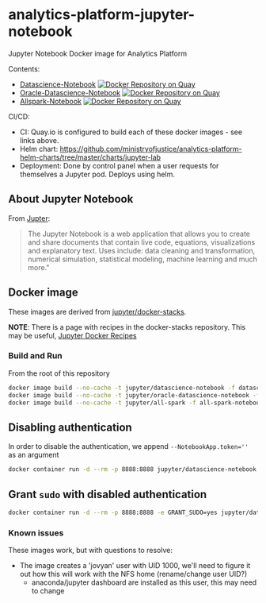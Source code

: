 # analytics-platform-jupyter-notebook

Jupyter Notebook Docker image for Analytics Platform

Contents:

- [Datascience-Notebook](https://quay.io/repository/mojanalytics/datascience-notebook) [![Docker Repository on Quay](https://quay.io/repository/mojanalytics/datascience-notebook/status "Docker Repository on Quay")](https://quay.io/repository/mojanalytics/datascience-notebook)
- [Oracle-Datascience-Notebook](https://quay.io/repository/mojanalytics/oracle-datascience-notebook) [![Docker Repository on Quay](https://quay.io/repository/mojanalytics/oracle-datascience-notebook/status "Docker Repository on Quay")](https://quay.io/repository/mojanalytics/oracle-datascience-notebook)
- [Allspark-Notebook](https://quay.io/repository/mojanalytics/all-spark) [![Docker Repository on Quay](https://quay.io/repository/mojanalytics/all-spark/status "Docker Repository on Quay")](https://quay.io/repository/mojanalytics/all-spark)

CI/CD:

- CI: Quay.io is configured to build each of these docker images - see links above.
- Helm chart: <https://github.com/ministryofjustice/analytics-platform-helm-charts/tree/master/charts/jupyter-lab>
- Deployment: Done by control panel when a user requests for themselves a Jupyter pod. Deploys using helm.

## About Jupyter Notebook

From [Jupter](http://jupyter.org):

> The Jupyter Notebook is a web application that allows you to create and share documents that contain live code, equations,
> visualizations and explanatory text. Uses include: data cleaning and transformation, numerical simulation, statistical
> modeling, machine learning and much more."

## Docker image

These images are derived from [jupyter/docker-stacks](https://github.com/jupyter/docker-stacks/blob/master/README.md).

**NOTE**: There is a page with recipes in the docker-stacks repository. This may be useful, [Jupyter Docker Recipes](https://github.com/jupyter/docker-stacks/wiki/Docker-Recipes)

### Build and Run

From the root of this repository

```bash
docker image build --no-cache -t jupyter/datascience-notebook -f datascience-notebook/Dockerfile .
docker image build --no-cache -t jupyter/oracle-datascience-notebook -f oracle-datascience-notebook/Dockerfile .
docker image build --no-cache -t jupyter/all-spark -f all-spark-notebook/Dockerfile .
```

## Disabling authentication

In order to disable the authentication, we append `--NotebookApp.token=''` as an argument

```bash
docker container run -d --rm -p 8888:8888 jupyter/datascience-notebook start.sh jupyter lab --NotebookApp.token=''
```

## Grant `sudo` with disabled authentication

```bash
docker container run -d --rm -p 8888:8888 -e GRANT_SUDO=yes jupyter/datascience-notebook start.sh jupyter lab --NotebookApp.token=''
```

### Known issues

These images work, but with questions to resolve:

- The image creates a 'jovyan' user with UID 1000, we'll need to figure it out how this will work with the NFS home (rename/change user UID?)
  - anaconda/jupyter dashboard are installed as this user, this may need to change
